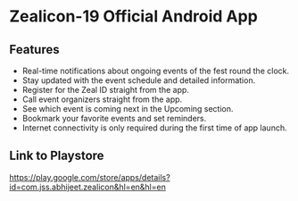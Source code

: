 # Zealicon-19 Official Android App

## Features

- Real-time notifications about ongoing events of the fest round the clock.
- Stay updated with the event schedule and detailed information.
- Register for the Zeal ID straight from the app.
- Call event organizers straight from the app.
- See which event is coming next in the Upcoming section.
- Bookmark your favorite events and set reminders.
- Internet connectivity is only required during the first time of app launch.

## Link to Playstore
https://play.google.com/store/apps/details?id=com.jss.abhijeet.zealicon&hl=en&hl=en

